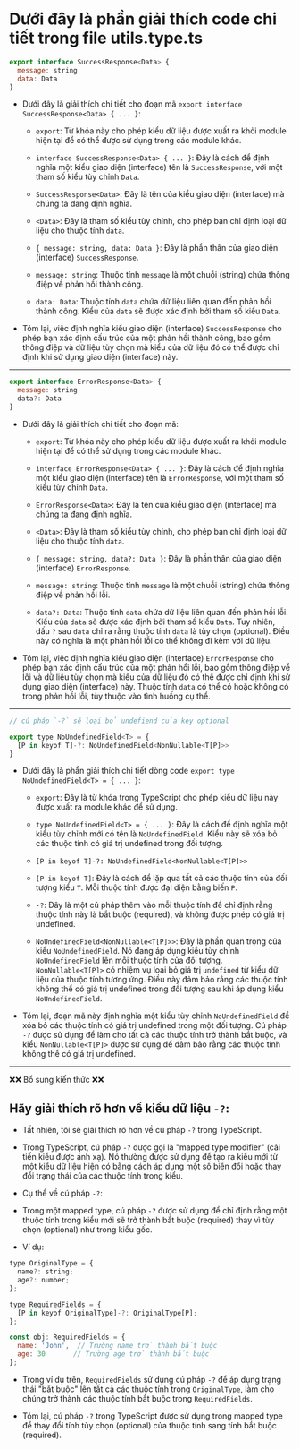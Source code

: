 # Dưới đây là phần giải thích code chi tiết trong file utils.type.ts

```jsx
export interface SuccessResponse<Data> {
  message: string
  data: Data
}
```

- Dưới đây là giải thích chi tiết cho đoạn mã `export interface SuccessResponse<Data> { ... }`:

  - `export`: Từ khóa này cho phép kiểu dữ liệu được xuất ra khỏi module hiện tại để có thể được sử dụng trong các module khác.

  - `interface SuccessResponse<Data> { ... }`: Đây là cách để định nghĩa một kiểu giao diện (interface) tên là `SuccessResponse`, với một tham số kiểu tùy chỉnh `Data`.

  - `SuccessResponse<Data>`: Đây là tên của kiểu giao diện (interface) mà chúng ta đang định nghĩa.

  - `<Data>`: Đây là tham số kiểu tùy chỉnh, cho phép bạn chỉ định loại dữ liệu cho thuộc tính `data`.

  - `{ message: string, data: Data }`: Đây là phần thân của giao diện (interface) `SuccessResponse`.

  - `message: string`: Thuộc tính `message` là một chuỗi (string) chứa thông điệp về phản hồi thành công.

  - `data: Data`: Thuộc tính `data` chứa dữ liệu liên quan đến phản hồi thành công. Kiểu của `data` sẽ được xác định bởi tham số kiểu `Data`.

- Tóm lại, việc định nghĩa kiểu giao diện (interface) `SuccessResponse` cho phép bạn xác định cấu trúc của một phản hồi thành công, bao gồm thông điệp và dữ liệu tùy chọn mà kiểu của dữ liệu đó có thể được chỉ định khi sử dụng giao diện (interface) này.

---

```jsx
export interface ErrorResponse<Data> {
  message: string
  data?: Data
}
```

- Dưới đây là giải thích chi tiết cho đoạn mã:

  - `export`: Từ khóa này cho phép kiểu dữ liệu được xuất ra khỏi module hiện tại để có thể sử dụng trong các module khác.

  - `interface ErrorResponse<Data> { ... }`: Đây là cách để định nghĩa một kiểu giao diện (interface) tên là `ErrorResponse`, với một tham số kiểu tùy chỉnh `Data`.

  - `ErrorResponse<Data>`: Đây là tên của kiểu giao diện (interface) mà chúng ta đang định nghĩa.

  - `<Data>`: Đây là tham số kiểu tùy chỉnh, cho phép bạn chỉ định loại dữ liệu cho thuộc tính `data`.

  - `{ message: string, data?: Data }`: Đây là phần thân của giao diện (interface) `ErrorResponse`.

  - `message: string`: Thuộc tính `message` là một chuỗi (string) chứa thông điệp về phản hồi lỗi.

  - `data?: Data`: Thuộc tính `data` chứa dữ liệu liên quan đến phản hồi lỗi. Kiểu của `data` sẽ được xác định bởi tham số kiểu `Data`. Tuy nhiên, dấu `?` sau `data` chỉ ra rằng thuộc tính `data` là tùy chọn (optional). Điều này có nghĩa là một phản hồi lỗi có thể không đi kèm với dữ liệu.

- Tóm lại, việc định nghĩa kiểu giao diện (interface) `ErrorResponse` cho phép bạn xác định cấu trúc của một phản hồi lỗi, bao gồm thông điệp về lỗi và dữ liệu tùy chọn mà kiểu của dữ liệu đó có thể được chỉ định khi sử dụng giao diện (interface) này. Thuộc tính `data` có thể có hoặc không có trong phản hồi lỗi, tùy thuộc vào tình huống cụ thể.

---

```jsx
// cú pháp `-?` sẽ loại bỏ undefiend của key optional

export type NoUndefinedField<T> = {
  [P in keyof T]-?: NoUndefinedField<NonNullable<T[P]>>
}
```

- Dưới đây là phần giải thích chi tiết dòng code `export type NoUndefinedField<T> = { ... }`:

  - `export`: Đây là từ khóa trong TypeScript cho phép kiểu dữ liệu này được xuất ra module khác để sử dụng.

  - `type NoUndefinedField<T> = { ... }`: Đây là cách để định nghĩa một kiểu tùy chỉnh mới có tên là `NoUndefinedField`. Kiểu này sẽ xóa bỏ các thuộc tính có giá trị undefined trong đối tượng.

  - `[P in keyof T]-?: NoUndefinedField<NonNullable<T[P]>>`

  - `[P in keyof T]`: Đây là cách để lặp qua tất cả các thuộc tính của đối tượng kiểu `T`. Mỗi thuộc tính được đại diện bằng biến `P`.

  - `-?`: Đây là một cú pháp thêm vào mỗi thuộc tính để chỉ định rằng thuộc tính này là bắt buộc (required), và không được phép có giá trị undefined.

  - `NoUndefinedField<NonNullable<T[P]>>`: Đây là phần quan trọng của kiểu `NoUndefinedField`. Nó đang áp dụng kiểu tùy chỉnh `NoUndefinedField` lên mỗi thuộc tính của đối tượng. `NonNullable<T[P]>` có nhiệm vụ loại bỏ giá trị `undefined` từ kiểu dữ liệu của thuộc tính tương ứng. Điều này đảm bảo rằng các thuộc tính không thể có giá trị undefined trong đối tượng sau khi áp dụng kiểu `NoUndefinedField`.

- Tóm lại, đoạn mã này định nghĩa một kiểu tùy chỉnh `NoUndefinedField` để xóa bỏ các thuộc tính có giá trị undefined trong một đối tượng. Cú pháp `-?` được sử dụng để làm cho tất cả các thuộc tính trở thành bắt buộc, và kiểu `NonNullable<T[P]>` được sử dụng để đảm bảo rằng các thuộc tính không thể có giá trị undefined.

---

❌❌ Bổ sung kiến thức ❌❌

## Hãy giải thích rõ hơn về kiểu dữ liệu `-?`:

- Tất nhiên, tôi sẽ giải thích rõ hơn về cú pháp `-?` trong TypeScript.

- Trong TypeScript, cú pháp `-?` được gọi là "mapped type modifier" (cải tiến kiểu được ánh xạ). Nó thường được sử dụng để tạo ra kiểu mới từ một kiểu dữ liệu hiện có bằng cách áp dụng một số biến đổi hoặc thay đổi trạng thái của các thuộc tính trong kiểu.

- Cụ thể về cú pháp `-?`:

- Trong một mapped type, cú pháp `-?` được sử dụng để chỉ định rằng một thuộc tính trong kiểu mới sẽ trở thành bắt buộc (required) thay vì tùy chọn (optional) như trong kiểu gốc.

- Ví dụ:

```jsx
type OriginalType = {
  name?: string;
  age?: number;
};

type RequiredFields = {
  [P in keyof OriginalType]-?: OriginalType[P];
};

const obj: RequiredFields = {
  name: 'John',  // Trường name trở thành bắt buộc
  age: 30       // Trường age trở thành bắt buộc
};
```

- Trong ví dụ trên, `RequiredFields` sử dụng cú pháp `-?` để áp dụng trạng thái "bắt buộc" lên tất cả các thuộc tính trong `OriginalType`, làm cho chúng trở thành các thuộc tính bắt buộc trong `RequiredFields`.

- Tóm lại, cú pháp `-?` trong TypeScript được sử dụng trong mapped type để thay đổi tính tùy chọn (optional) của thuộc tính sang tính bắt buộc (required).
